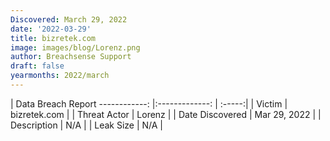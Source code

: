 ```yaml
---
Discovered: March 29, 2022
date: '2022-03-29'
title: bizretek.com
image: images/blog/Lorenz.png
author: Breachsense Support
draft: false
yearmonths: 2022/march
---
```



| Data Breach Report
------------:   |:-------------:    | :-----:|
| Victim    | bizretek.com      | 
| Threat Actor    | Lorenz      | 
| Date Discovered    | Mar 29, 2022      | 
| Description    | N/A      | 
| Leak Size    | N/A      | 

